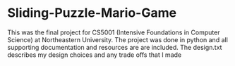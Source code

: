 # Sliding-Puzzle-Mario-Game
This was the final project for CS5001 (Intensive Foundations in Computer Science) at Northeastern University.
The project was done in python and all supporting documentation and resources are are included.
The design.txt describes my design choices and any trade offs that I made
